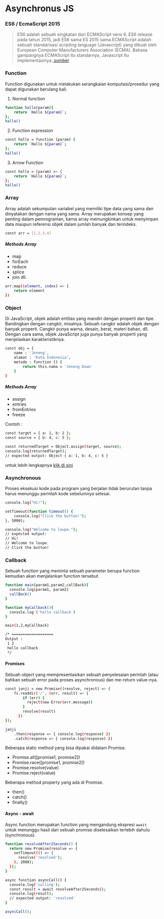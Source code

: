 # Asynchronus JS

### ES6 / EcmaScript 2015
> ES6 adalah sebuah singkatan dari ECMAScript versi 6. ES6 release pada tahun 2015, jadi ES6 sama ES 2015 sama.ECMAScript adalah sebuah standarisasi scripting language (Javascript) yang dibuat oleh European Computer Manufacturers Association (ECMA). Bahasa gampangnya ECMAScript itu standarnya, Javascript itu implementasinya.[ sumber](https://medium.com/@renopp/kenalan-dengan-es6-javascript-introduction-variable-arrow-function-part1-6bd5c148473b)


### Function
Function digunakan untuk melakukan serangkaian komputasi/prosedur yang dapat digunakan berulang kali.
1. Normal function
```sh
function hallo(param){
    return `Hallo ${param}`;
};
hallo()
```

2. Function expression
```sh
const hallo = function (param) {
    return `Hallo ${param}`;
};
hallo()
```

3. Arrow Function
```sh
const hallo = (param) => {
    return `Hallo ${param}`;
};
hallo()
```

### Array

Array adalah sekumpulan variabel yang memiliki tipe data yang sama dan dinyatakan dengan nama yang sama. Array merupakan konsep yang penting dalam pemrograman, karna array memungkinkan untuk menyimpan data maupun referensi objek dalam jumlah banyak dan terindeks.
```sh
const arr = [1,2,3,4]
```
##### Methods Array
- map
- forEach
- reduce
- splice
- join
dll.
```sh
arr.map((element, index) => {
    return element
})
```

### Object
Di JavaScript, objek adalah entitas yang mandiri dengan properti dan tipe. Bandingkan dengan cangkir, misalnya. Sebuah cangkir adalah objek dengan banyak properti. Cangkir punya warna, desain, berat, materi bahan, dll. Dengan cara sama, objek JavaScript juga punya banyak properti yang menjelaskan karakteristiknya.

```sh
const obj = {
    name : 'Jeneng',
    alamat : 'Kota Indonesia',
    metode : function () {
        return this.nama = 'Jeneng Dowo'
    }
}
```
##### Methods Array
- assign
- entries
- fromEntries
- freeze

Contoh :
```sh
const target = { a: 1, b: 2 };
const source = { b: 4, c: 5 };

const returnedTarget = Object.assign(target, source);
console.log(returnedTarget);
// expected output: Object { a: 1, b: 4, c: 5 }
```
untuk lebih lengkapnya [ klik di sini](https://developer.mozilla.org/id/docs/Web/JavaScript/Panduan/Working_with_Objects)

### Asynchronous

Proses eksekusi kode pada program yang berjalan tidak berurutan tanpa harus menunggu perintah kode sebelumnya selesai.
```sh
console.log("Hi!");

setTimeout(function timeout() {
    console.log("Click the button!");
}, 5000);

console.log("Welcome to loupe.");
// expected output: 
// Hi!
// Welcome to loupe.
// Click the button!
```
### Callback
Sebuah function yang meminta sebuah parameter berupa function kemudian akan menjalankan function tersebut.
```sh
function main(param1,param2,callBack){ 
  console.log(param1, param2) 
  callBack()  
}

function myCallback(){ 
  console.log ('hello callback')
}

main(1,2,myCallback)

/* ===================
Output :
 1 2
 hello callback
 */
```

#### Promises
Sebuah object yang mempresentasikan sebuah penyelesaian perintah (atau bahkan sebuah error pada proses asynchronous) dan me-return value-nya.
```sh
const janji = new Promise((resolve, reject) => {
    fs.readdir('/', (err, result) => {
        if (err) {
          reject(new Error(err.message))
        }
        resolve(result)
      })
});

janji
    .then(response => { console.log(response) })
    .catch(response => { console.log(response) })
```
Beberapa static method yang bisa dipakai didalam Promise.
- Promise.all([promise1, promise2])
- Promise.race([promise1, promise2])
- Promise.resolve(value)
- Promise.reject(value)

Beberapa method property yang ada di Promise.
- then()
- catch()
- finally()

#### Async - await
Async function merupakan function yang mengandung ekspresi `await` untuk menunggu hasil dari sebuah promise diselesaikan terlebih dahulu (synchronous).
```sh
function resolveAfter2Seconds() {
  return new Promise(resolve => {
    setTimeout(() => {
      resolve('resolved');
    }, 2000);
  });
}

async function asyncCall() {
  console.log('calling');
  const result = await resolveAfter2Seconds();
  console.log(result);
  // expected output: 'resolved'
}

asyncCall();
```